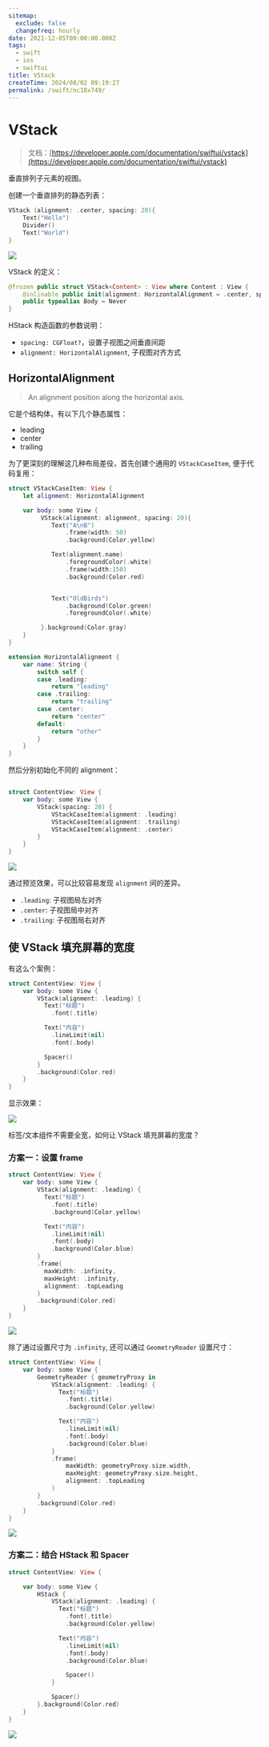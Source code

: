 ```yaml
---
sitemap:
  exclude: false
  changefreq: hourly
date: 2021-12-05T00:00:00.000Z
tags:
  - swift
  - ios
  - swiftui
title: VStack
createTime: 2024/08/02 09:19:27
permalink: /swift/nc18x749/
---
```


# VStack

> 文档：[https://developer.apple.com/documentation/swiftui/vstack](https://developer.apple.com/documentation/swiftui/vstack)

垂直排列子元素的视图。

创建一个垂直排列的静态列表：

```swift
VStack (alignment: .center, spacing: 20){
    Text("Hello")
    Divider()
    Text("World")
}
```

![](http://blog.oldbird.run/mweb/16255374287716.jpg)

VStack 的定义：

```swift
@frozen public struct VStack<Content> : View where Content : View {
    @inlinable public init(alignment: HorizontalAlignment = .center, spacing: CGFloat? = nil, @ViewBuilder content: () -> Content)
    public typealias Body = Never
}
```

HStack 构造函数的参数说明：

- `spacing: CGFloat?`，设置子视图之间垂直间距
- `alignment: HorizontalAlignment`, 子视图对齐方式

## HorizontalAlignment

> An alignment position along the horizontal axis.

它是个结构体，有以下几个静态属性：

- leading
- center
- trailing

为了更深刻的理解这几种布局差役，首先创建个通用的 `VStackCaseItem`, 便于代码复用：

```swift
struct VStackCaseItem: View {
    let alignment: HorizontalAlignment

    var body: some View {
         VStack(alignment: alignment, spacing: 20){
            Text("A\nB")
                .frame(width: 50)
                .background(Color.yellow)

            Text(alignment.name)
                .foregroundColor(.white)
                .frame(width:150)
                .background(Color.red)


            Text("OldBirds")
                .background(Color.green)
                .foregroundColor(.white)

         }.background(Color.gray)
    }
}

extension HorizontalAlignment {
    var name: String {
        switch self {
        case .leading:
            return "leading"
        case .trailing:
            return "trailing"
        case .center:
            return "center"
        default:
            return "other"
        }
    }
}
```

然后分别初始化不同的 alignment：

```swift

struct ContentView: View {
    var body: some View {
        VStack(spacing: 20) {
            VStackCaseItem(alignment: .leading)
            VStackCaseItem(alignment: .trailing)
            VStackCaseItem(alignment: .center)
        }
    }
}
```

![](https://blog.loveli.site/mweb/Screen%20Shot%202021-07-07%20at%209.22.08%20AM.png)

通过预览效果，可以比较容易发现 `alignment` 间的差异。

- `.leading`: 子视图局左对齐
- `.center`: 子视图局中对齐
- `.trailing`: 子视图局右对齐

## 使 VStack 填充屏幕的宽度

有这么个案例：

```swift
struct ContentView: View {
    var body: some View {
        VStack(alignment: .leading) {
          Text("标题")
            .font(.title)

          Text("内容")
            .lineLimit(nil)
            .font(.body)

          Spacer()
        }
        .background(Color.red)
    }
}
```

显示效果：

![](http://blog.oldbird.run/mweb/16256254805070.jpg)

标签/文本组件不需要全宽，如何让 VStack 填充屏幕的宽度？

### 方案一：设置 frame

```swift
struct ContentView: View {
    var body: some View {
        VStack(alignment: .leading) {
          Text("标题")
            .font(.title)
            .background(Color.yellow)

          Text("内容")
            .lineLimit(nil)
            .font(.body)
            .background(Color.blue)
        }
        .frame(
          maxWidth: .infinity,
          maxHeight: .infinity,
          alignment: .topLeading
        )
        .background(Color.red)
    }
}
```

![](http://blog.oldbird.run/mweb/16256261587910.jpg)

除了通过设置尺寸为 `.infinity`, 还可以通过 `GeometryReader` 设置尺寸：

```swift
struct ContentView: View {
    var body: some View {
        GeometryReader { geometryProxy in
            VStack(alignment: .leading) {
              Text("标题")
                .font(.title)
                .background(Color.yellow)

              Text("内容")
                .lineLimit(nil)
                .font(.body)
                .background(Color.blue)
            }
            .frame(
                maxWidth: geometryProxy.size.width,
                maxHeight: geometryProxy.size.height,
                alignment: .topLeading
            )
        }
        .background(Color.red)
    }
}
```

![](http://blog.oldbird.run/mweb/16256264169659.jpg)

### 方案二：结合 HStack 和 Spacer

```swift
struct ContentView: View {

    var body: some View {
        HStack {
            VStack(alignment: .leading) {
              Text("标题")
                .font(.title)
                .background(Color.yellow)

              Text("内容")
                .lineLimit(nil)
                .font(.body)
                .background(Color.blue)

                Spacer()
            }

            Spacer()
        }.background(Color.red)
    }
}
```

![](http://blog.oldbird.run/mweb/16256266738969.jpg)
